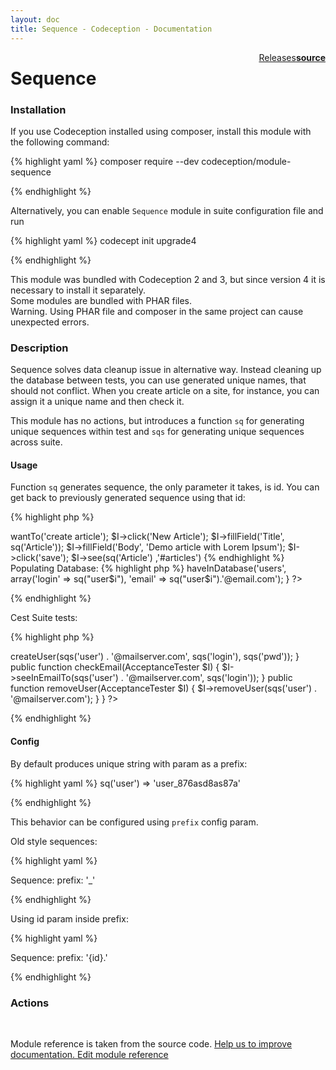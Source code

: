 ```yaml
---
layout: doc
title: Sequence - Codeception - Documentation
---
```




<div class="btn-group" role="group" style="float: right" aria-label="..."><a class="btn btn-default" href="https://github.com/Codeception/module-Sequence/releases">Releases</a><a class="btn btn-default" href="https://github.com/Codeception/module-sequence/tree/master/src/Codeception/Module/Sequence.php"><strong>source</strong></a></div>

# Sequence
### Installation

If you use Codeception installed using composer, install this module with the following command:

{% highlight yaml %}
composer require --dev codeception/module-sequence

{% endhighlight %}

Alternatively, you can enable `Sequence` module in suite configuration file and run
 
{% highlight yaml %}
codecept init upgrade4

{% endhighlight %}

This module was bundled with Codeception 2 and 3, but since version 4 it is necessary to install it separately.   
Some modules are bundled with PHAR files.  
Warning. Using PHAR file and composer in the same project can cause unexpected errors.  

### Description



Sequence solves data cleanup issue in alternative way.
Instead cleaning up the database between tests,
you can use generated unique names, that should not conflict.
When you create article on a site, for instance, you can assign it a unique name and then check it.

This module has no actions, but introduces a function `sq` for generating unique sequences within test and
`sqs` for generating unique sequences across suite.

#### Usage

Function `sq` generates sequence, the only parameter it takes, is id.
You can get back to previously generated sequence using that id:

{% highlight php %}

<?php
sq('post1'); // post1_521fbc63021eb
sq('post2'); // post2_521fbc6302266
sq('post1'); // post1_521fbc63021eb

{% endhighlight %}

Example:

{% highlight php %}

<?php
$I->wantTo('create article');
$I->click('New Article');
$I->fillField('Title', sq('Article'));
$I->fillField('Body', 'Demo article with Lorem Ipsum');
$I->click('save');
$I->see(sq('Article') ,'#articles')

{% endhighlight %}

Populating Database:

{% highlight php %}

<?php

for ($i = 0; $i<10; $i++) {
     $I->haveInDatabase('users', array('login' => sq("user$i"), 'email' => sq("user$i").'@email.com');
}
?>

{% endhighlight %}

Cest Suite tests:

{% highlight php %}

<?php
class UserTest
{
    public function createUser(AcceptanceTester $I)
    {
        $I->createUser(sqs('user') . '@mailserver.com', sqs('login'), sqs('pwd'));
    }

    public function checkEmail(AcceptanceTester $I)
    {
        $I->seeInEmailTo(sqs('user') . '@mailserver.com', sqs('login'));
    }

    public function removeUser(AcceptanceTester $I)
    {
        $I->removeUser(sqs('user') . '@mailserver.com');
    }
}
?>

{% endhighlight %}

#### Config

By default produces unique string with param as a prefix:

{% highlight yaml %}
sq('user') => 'user_876asd8as87a'

{% endhighlight %}

This behavior can be configured using `prefix` config param.

Old style sequences:

{% highlight yaml %}

Sequence:
    prefix: '_'

{% endhighlight %}

Using id param inside prefix:

{% highlight yaml %}

Sequence:
    prefix: '{id}.'

{% endhighlight %}

### Actions

<p>&nbsp;</p><div class="alert alert-warning">Module reference is taken from the source code. <a href="https://github.com/Codeception/module-sequence/tree/master/src/Codeception/Module/Sequence.php">Help us to improve documentation. Edit module reference</a></div>
